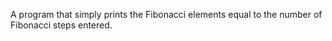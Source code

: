 A program that simply prints the Fibonacci elements equal to the number of Fibonacci steps entered.
